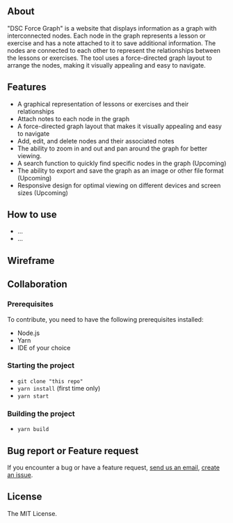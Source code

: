 ## About

"DSC Force Graph" is a website that displays information as a graph with interconnected nodes. Each node in the graph represents a lesson or exercise and has a note attached to it to save additional information. The nodes are connected to each other to represent the relationships between the lessons or exercises. The tool uses a force-directed graph layout to arrange the nodes, making it visually appealing and easy to navigate.

## Features
- A graphical representation of lessons or exercises and their relationships
- Attach notes to each node in the graph
- A force-directed graph layout that makes it visually appealing and easy to navigate
- Add, edit, and delete nodes and their associated notes
- The ability to zoom in and out and pan around the graph for better viewing.
- A search function to quickly find specific nodes in the graph (Upcoming)
- The ability to export and save the graph as an image or other file format (Upcoming)
- Responsive design for optimal viewing on different devices and screen sizes (Upcoming)

## How to use
- ...
- ...

## Wireframe

## Collaboration

### Prerequisites

To contribute, you need to have the following prerequisites installed:

- Node.js
- Yarn
- IDE of your choice

### Starting the project
- `git clone "this repo"`
- `yarn install` (first time only)
- `yarn start`

### Building the project

- `yarn build`

## Bug report or Feature request

If you encounter a bug or have a feature request, [send us an email](mailto:lequocuyit@gmai.com), [create an issue](https://github.com/UyLeQuoc/dsc-force-graph/issues).

## License

The MIT License.
